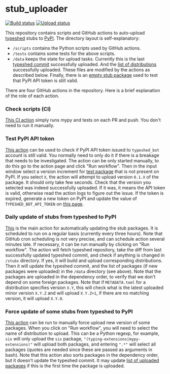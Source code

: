 # stub_uploader

[![Build status](https://github.com/typeshed-internal/stub_uploader/workflows/Check%20scripts/badge.svg)](https://github.com/typeshed-internal/stub_uploader/actions?query=workflow%3A%22Check+scripts%22)
[![Upload status](https://github.com/typeshed-internal/stub_uploader/workflows/Daily%20update%20of%20stubs%20from%20typeshed%20to%20PyPI/badge.svg)](https://github.com/typeshed-internal/stub_uploader/actions?query=workflow%3A%22Daily+update+of+stubs+from+typeshed+to+PyPI%22)

This repository contains scripts and GitHub actions to auto-upload
[typeshed](https://github.com/python/typeshed) stubs to [PyPI](https://pypi.org/).
The directory layout is self-explanatory:
* `/scripts` contains the Python scripts used by GitHub actions.
* `/tests` contains some tests for the above scripts.
* `/data` keeps the state for upload tasks. Currently this is the last
  [typeshed commit](https://github.com/typeshed-internal/stub_uploader/blob/main/data/last_typeshed_commit.sha1)
  successfully uploaded. And the [list of distributions](https://github.com/typeshed-internal/stub_uploader/blob/main/data/uploaded_packages.txt)
  successfully uploaded. These files are modified by the actions as described below. Finally, there is an
  [empty stub package](https://github.com/typeshed-internal/stub_uploader/tree/main/data/empty_package)
  used to test that PyPI API token is still valid.

There are four GitHub actions in the repository. Here is a brief explanation
of the role of each action.

### Check scripts (CI)

[This CI action](https://github.com/typeshed-internal/stub_uploader/actions?query=workflow%3A%22Check+scripts%22)
simply runs mypy and tests on each PR and push. You don't need to run it manually.

### Test PyPI API token

[This action](https://github.com/typeshed-internal/stub_uploader/actions?query=workflow%3A%22Test+PyPI+API+token%22)
can be used to check if PyPI API token issued to `typeshed_bot` account is still valid.
You normally need to only do it if there is a breakage that needs to be investigated.
The action can be only started manually, to do this go to the action page and click "Run workflow".
Then in the input window select a version increment for [test package](https://pypi.org/project/types-tsbot-empty/#history)
that is not present on PyPI. If you select `X`, the action will attempt to upload version
`0.1.X` of the package. It should only take few seconds. Check that the version you selected was
indeed successfully uploaded. If it was, it means the API token is valid, otherwise read the action
logs to figure out the issue. If the token is expired, generate a new token on PyPI and update the value of
`TYPESHED_BOT_API_TOKEN` on [this page](https://github.com/typeshed-internal/stub_uploader/settings/secrets/actions).

### Daily update of stubs from typeshed to PyPI

[This](https://github.com/typeshed-internal/stub_uploader/actions?query=workflow%3A%22Daily+update+of+stubs+from+typeshed+to+PyPI%22)
is the main action for automatically updating the stub packages. It is scheduled to run on a regular
basis (currently every three hours). Note that GitHub cron scheduling is not very precise, and can schedule
action several minutes late. If necessary, it can be run manually by clicking on "Run workflow".
The action will fetch typeshed repository, take the diff from last successfully updated typeshed commit,
and check if anything is changed in `/stubs` directory. If yes, it will build and upload corresponding
distributions. Then it will update the typeshed commit, and the list of packages (if new packages were uploaded)
in the `/data` directory (see above). Note that the packages are uploaded in the dependency order,
to verify that we don't depend on some foreign packages. Note that if `METADATA.toml` for a distribution
specifies version `X.Y`, this will check what is the latest uploaded minor version `X.Y.Z` and will upload
`X.Y.Z+1`, if there are no matching version, it will upload `X.Y.0`.

### Force update of some stubs from typeshed to PyPI

[This action](https://github.com/typeshed-internal/stub_uploader/actions?query=workflow%3A%22Force+update+of+some+stubs+from+typeshed+to+PyPI%22)
can be run to manually force upload new version of some packages. When you click on "Run workflow",
you will need to select the name of distribution to upload. This can be a Python regexp, for example,
`six` will only upload the `six` package, `"(typing-extensions|mypy-extensions)"` will upload both packages,
and entering `".*"` will select all packages (quotes are needed since these are passed as arguments in bash).
Note that this action also sorts packages in the dependency order, but it doesn't update the typeshed commit. It may update
[list of uploaded packages](https://github.com/typeshed-internal/stub_uploader/blob/main/data/uploaded_packages.txt)
if this is the first time the package is uploaded.
